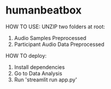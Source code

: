 # humanbeatbox
HOW TO USE:
UNZIP two folders at root:
1. Audio Samples Preprocessed
2. Participant Audio Data Preprocessed

HOW TO deploy:
1. Install dependencies
2. Go to Data Analysis
3. Run 'streamlit run app.py'

